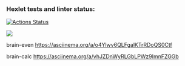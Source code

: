 ### Hexlet tests and linter status:
[![Actions Status](https://github.com/SanyaNaGit/backend-project-44/actions/workflows/hexlet-check.yml/badge.svg)](https://github.com/SanyaNaGit/backend-project-44/actions)

<a href="https://codeclimate.com/github/SanyaNaGit/backend-project-44/test_coverage"><img src="https://api.codeclimate.com/v1/badges/6a2593aa89447471facc/test_coverage" /></a>

brain-even
https://asciinema.org/a/o4Ylwv6QLFgalKTrRDoQS0Ctf

brain-calc
https://asciinema.org/a/vhJZDnWyRLGbLPWz9ImnFZGGb
